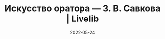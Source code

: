 ---
title: Искусство оратора — З. В. Савкова | Livelib
date: 2022-05-24
src_link: https://www.notion.so/0724eae8aeeb49d98384f1d7f56cecb8
src_date: '2022-05-24 12:28:00'
gold_link: https://www.livelib.ru/book/1000283733-iskusstvo-oratora-z-v-savkova
gold_link_hash: 0f877fde0f855dc7b94972fa8ad624b3
tags:
- '#host_www_livelib_ru'
---